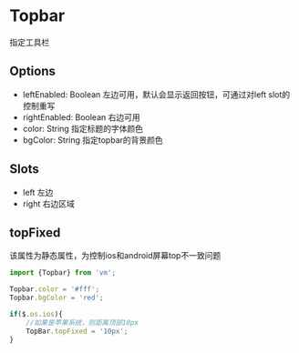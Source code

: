 Topbar
==============
指定工具栏

## Options

* leftEnabled: Boolean 左边可用，默认会显示返回按钮，可通过对left slot的控制重写
* rightEnabled: Boolean 右边可用
* color: String 指定标题的字体颜色
* bgColor: String 指定topbar的背景颜色

## Slots

* left 左边
* right 右边区域

## topFixed 

该属性为静态属性，为控制ios和android屏幕top不一致问题

```js
import {Topbar} from 'vm';

Topbar.color = '#fff';
Topbar.bgColor = 'red';

if($.os.ios){
    //如果是苹果系统，则距离顶部10px
    TopBar.topFixed = '10px';
}
```